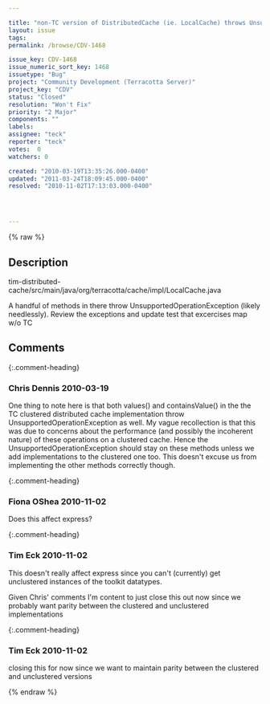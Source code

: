 ```yaml
---

title: "non-TC version of DistributedCache (ie. LocalCache) throws UnsupportedOperationException"
layout: issue
tags: 
permalink: /browse/CDV-1468

issue_key: CDV-1468
issue_numeric_sort_key: 1468
issuetype: "Bug"
project: "Community Development (Terracotta Server)"
project_key: "CDV"
status: "Closed"
resolution: "Won't Fix"
priority: "2 Major"
components: ""
labels: 
assignee: "teck"
reporter: "teck"
votes:  0
watchers: 0

created: "2010-03-19T13:35:26.000-0400"
updated: "2011-03-24T18:09:45.000-0400"
resolved: "2010-11-02T17:13:03.000-0400"




---
```


{% raw %}

## Description

<div markdown="1" class="description">

tim-distributed-cache/src/main/java/org/terracotta/cache/impl/LocalCache.java

A handful of methods in there throw UnsupportedOperationException (likely needlessly). Review the exceptions and update test that excercises map w/o TC


</div>

## Comments


{:.comment-heading}
### **Chris Dennis** <span class="date">2010-03-19</span>

<div markdown="1" class="comment">

One thing to note here is that both values() and containsValue() in the the TC clustered distributed cache implementation throw UnsupportedOperationException as well.  My vague recollection is that this was due to concerns about the performance (and possibly the incoherent nature) of these operations on a clustered cache.  Hence the UnsupportedOperationException should stay on these methods unless we add implementations to the clustered one too.  This doesn't excuse us from implementing the other methods correctly though.

</div>


{:.comment-heading}
### **Fiona OShea** <span class="date">2010-11-02</span>

<div markdown="1" class="comment">

Does this affect express?

</div>


{:.comment-heading}
### **Tim Eck** <span class="date">2010-11-02</span>

<div markdown="1" class="comment">

This doesn't really affect express since you can't (currently) get unclustered instances of the toolkit datatypes. 

Given Chris' comments I'm content to just close this out now since we probably want parity between the clustered and unclustered implementations


</div>


{:.comment-heading}
### **Tim Eck** <span class="date">2010-11-02</span>

<div markdown="1" class="comment">

closing this for now since we want to maintain parity between the clustered and unclustered versions 


</div>



{% endraw %}
